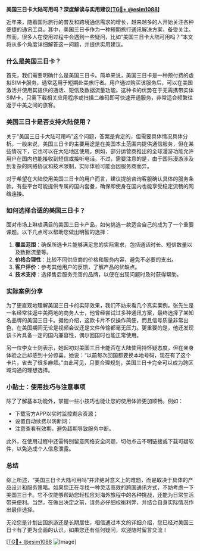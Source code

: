 **美国三日卡大陆可用吗？深度解读与实用建议[[TG💪+ @esim1088](https://t.me/s/esim1088)]**

近年来，随着国际旅行的普及和跨境通信需求的增长，越来越多的人开始关注各种便捷的通讯工具。其中，美国三日卡作为一种短期旅行通讯解决方案，备受关注。然而，很多人在使用过程中会遇到一些疑问，比如“美国三日卡大陆可用吗？”本文将从多个角度详细解答这一问题，并提供实用建议。

### 什么是美国三日卡？

首先，我们需要明确什么是美国三日卡。简单来说，美国三日卡是一种预付费的虚拟SIM卡服务，通常适用于短期赴美旅行者。用户通过购买该服务后，可以在美国激活并使用其提供的通话、短信及数据流量功能。这种卡的优势在于无需携带实体SIM卡，只需下载相关应用程序或扫描二维码即可快速开通服务，非常适合频繁往返于中美之间的旅客。

### 美国三日卡是否支持大陆使用？

关于“美国三日卡大陆可用吗”这个问题，答案是肯定的，但需要具体情况具体分析。一般来说，美国三日卡的主要用途是在美国本土范围内提供通信服务，但在某些情况下，它也可以在大陆地区使用。例如，部分运营商推出的全球漫游功能允许用户在国内也能接收到短信或接听电话。不过，需要注意的是，由于国际漫游涉及到复杂的网络协议和技术限制，实际体验可能会因服务商而异。

对于希望在大陆使用美国三日卡的用户而言，建议提前咨询客服确认具体的服务条款。有些平台可能提供专属的国内套餐，确保即使身在国内也能享受稳定流畅的网络连接。

### 如何选择合适的美国三日卡？

面对市场上琳琅满目的美国三日卡产品，如何挑选一款适合自己的成为了一个重要课题。以下几点可以帮助您做出明智的选择：

1. **覆盖范围**：确保所选卡片能够满足您的实际需求，包括通话时长、短信数量以及数据流量等。
2. **价格合理性**：比较不同供应商的价格和服务内容，避免不必要的支出。
3. **客户评价**：参考其他用户的反馈，了解产品的优缺点。
4. **技术支持**：选择售后服务完善的品牌，以便在出现问题时及时获得帮助。

### 实际案例分享

为了更直观地理解美国三日卡的实际效果，我们不妨来看几个真实案例。张先生是一名经常往返中美两地的商务人士，他曾经尝试过多种通讯方案，最终选择了某知名品牌的美国三日卡。据他介绍，这款卡片不仅操作简便，而且信号质量非常出色，在美国期间无论是视频会议还是文件传输都毫无压力。更重要的是，他还发现该卡片具备一定的国内兼容性，偶尔回国时也能正常使用。

另一位李女士则表示，她起初对美国三日卡能否在大陆使用持怀疑态度，但在亲身体验之后却感到十分惊喜。她说：“以前每次回国都要换本地号码，现在有了这个卡片，省去了很多麻烦。”由此可见，只要合理规划，美国三日卡完全可以成为跨区域沟通的理想选择。

### 小贴士：使用技巧与注意事项

除了了解基本功能外，掌握一些小技巧也能让您的使用体验更加顺畅。例如：
- 下载官方APP以实时监控剩余资源；
- 设置自动续费以防断网；
- 注意查看有效期，避免超期导致服务中断。

此外，在使用过程中还需特别留意网络安全问题，切勿点击不明链接或下载可疑软件，以免造成个人信息泄露。

### 总结

综上所述，“美国三日卡大陆可用吗”并非绝对意义上的难题，而是取决于具体的产品设计和服务策略。如果您正在寻找一种灵活高效的跨国通讯方式，不妨考虑一下美国三日卡。它不仅能够帮助您轻松应对海外旅程中的各种挑战，还能为日常生活带来便利。当然，在做出决定之前，请务必仔细权衡利弊，并结合自身实际情况作出最佳选择。

无论您是计划出国旅游还是长期居住，相信通过本文的详细介绍，您已经对美国三日卡有了更为全面的认识。如果您还有任何疑问，欢迎随时留言交流！

[[TG💪+ @esim1088](https://t.me/s/esim1088) ![Image](https://i.postimg.cc/4NQfJmqS/Snipaste-2025-05-13-00-14-12.png)]
